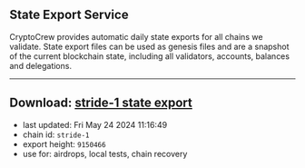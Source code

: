## State Export Service
CryptoCrew provides automatic daily state exports for all chains we validate. State export files can be used as genesis files and are a snapshot of the current blockchain state, including all validators, accounts, balances and delegations.

---
**Download: [stride-1 state export](https://dl-eu2.ccvalidators.com/SERVICE/stride/stride-1_export_9150466.json)**
---

- last updated: Fri May 24 2024 11:16:49
- chain id: `stride-1`
- export height: `9150466`
- use for: airdrops, local tests, chain recovery
